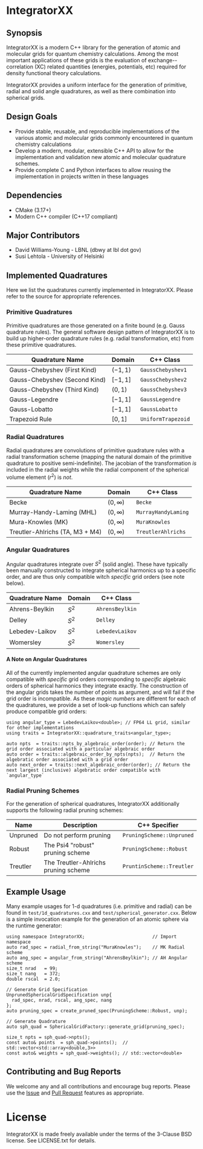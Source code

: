# IntegratorXX

## Synopsis

IntegratorXX is a modern C++ library for the generation of atomic and molecular
grids for quantum chemistry calculations. Among the most important applications
of these grids is the evaluation of exchange--correlation (XC) related quantities
(energies, potentials, etc) required for density functional theory calculations.

IntegratorXX provides a uniform interface for the generation of primitive,
radial and solid angle quadratures, as well as there combination into spherical
grids.

## Design Goals 

* Provide stable, reusable, and reproducible implementations of the various atomic and
molecular grids commonly encountered in quantum chemistry calculations
* Develop a modern, modular, extensible C++ API to allow for the implementation
and validation new atomic and molecular quadrature schemes.
* Provide complete C and Python interfaces to allow reusing the implementation in projects written in these languages

## Dependencies

* CMake (3.17+)
* Modern C++ compiler (C++17 compliant)

## Major Contributors

* David Williams-Young - LBNL (dbwy at lbl dot gov)
* Susi Lehtola - University of Helsinki

## Implemented Quadratures

Here we list the quadratures currently implemented in IntegratorXX. Please refer to the
source for appropriate references.



### Primitive Quadratures

Primitive quadratures are those generated on a finite bound (e.g. Gauss
quadrature rules). The general software design pattern of IntegratorXX is to
build up higher-order quadrature rules (e.g. radial transformation, etc) from
these primitive quadratures.

| Quadrature Name                 | Domain    | C++ Class           |
|---------------------------------|-----------|---------------------|
| Gauss-Chebyshev (First Kind)    | $(-1,1)$  | `GaussChebyshev1`   |
| Gauss-Chebyshev (Second Kind)   | $[-1,1]$  | `GaussChebyshev2`   |
| Gauss-Chebyshev (Third Kind)    | $(0,1)$   | `GaussChebyshev3`   |
| Gauss-Legendre                  | $[-1,1]$  | `GaussLegendre`     |
| Gauss-Lobatto                   | $[-1,1]$  | `GaussLobatto`      |
| Trapezoid Rule                  | $[0,1]$   | `UniformTrapezoid`  |

### Radial Quadratures

Radial quadratures are convolutions of primitive quadrature rules with a radial
transformation scheme (mapping the natural domain of the primitive quadrature
to positive semi-indefinite). The jacobian of the transformation *is* included
in the radial weights while the radial component of the spherical volume element 
($r^2$) is *not*.

| Quadrature Name                 | Domain       | C++ Class           |
|---------------------------------|--------------|---------------------|
| Becke                           | $(0,\infty)$ | `Becke`             |
| Murray-Handy-Laming (MHL)       | $(0,\infty)$ | `MurrayHandyLaming` |
| Mura-Knowles (MK)               | $(0,\infty)$ | `MuraKnowles`       |
| Treutler-Ahlrichs (TA, M3 + M4) | $(0,\infty)$ | `TreutlerAhlrichs`  |


### Angular Quadratures

Angular quadratures integrate over $S^2$ (solid angle). These have typically been
manually constructed to integrate spherical harmonics up to a specific order, and
are thus only compatible witch *specific* grid orders (see note below).

| Quadrature Name                 | Domain  | C++ Class           |
|---------------------------------|---------|---------------------|
| Ahrens-Beylkin                  | $S^2$   | `AhrensBeylkin`     |
| Delley                          | $S^2$   | `Delley`            |
| Lebedev-Laikov                  | $S^2$   | `LebedevLaikov`     |
| Womersley                       | $S^2$   | `Womersley`         |

#### A Note on Angular Quadratures

All of the currently implemented angular quadrature schemes are only compatible
with *specific* grid orders corresponding to *specific* algebraic orders of
spherical harmonics they integrate exactly.  The construction of the angular
grids takes the number of points as argument, and will fail if the grid order
is incompatible. As these *magic numbers* are different for each of the
quadratures, we provide a set of look-up functions which can safely produce
compatible grid orders:

```
using angular_type = LebedevLaikov<double>; // FP64 LL grid, similar for other implementations
using traits = IntegratorXX::quadrature_traits<angular_type>;

auto npts  = traits::npts_by_algebraic_order(order); // Return the grid order associated with a particular algebraic order
auto order = traits::algebraic_order_by_npts(npts);  // Return the algebratic order associated with a grid order
auto next_order = traits::next_algebraic_order(order); // Return the next largest (inclusive) algebratic order compatible with `angular_type` 
```

### Radial Pruning Schemes

For the generation of spherical quadratures, IntegratorXX additionally supports
the following radial pruning schemes:

| Name      | Description                          | C++ Specifier             |
|-----------|--------------------------------------|---------------------------|
| Unpruned  | Do not perform pruning               | `PruningScheme::Unpruned` |
| Robust    | The Psi4 "robust" pruning scheme     | `PruningScheme::Robust`   |
| Treutler  | The Treutler-Ahlrichs pruning scheme | `PruntinScheme::Treutler` |



## Example Usage

Many example usages for 1-d quadratures (i.e. primitive and radial) can be
found in `test/1d_quadratures.cxx` and `test/spherical_generator.cxx`. Below is
a simple invocation example for the generation of an atomic sphere via the
runtime generator:
```
using namespace IntegratorXX;                         // Import namespace
auto rad_spec = radial_from_string("MuraKnowles");    // MK Radial scheme
auto ang_spec = angular_from_string("AhrensBeylkin"); // AH Angular scheme
size_t nrad   = 99;
size_t nang   = 372;
double rscal  = 2.0;

// Generate Grid Specification
UnprunedSphericalGridSpecification unp{
  rad_spec, nrad, rscal, ang_spec, nang
};
auto pruning_spec = create_pruned_spec(PruningScheme::Robust, unp); 

// Generate Quadrature
auto sph_quad = SphericalGridFactory::generate_grid(pruning_spec);

size_t npts = sph_quad->npts();
const auto& points  = sph_quad->points();  // std::vector<std::array<double,3>>
const auto& weights = sph_quad->weights(); // std::vector<double>

```

## Contributing and Bug Reports

We welcome any and all contributions and encourage bug reports. Please use the
[Issue](https://github.com/wavefunction91/IntegratorXX/issues) and 
[Pull Request](https://github.com/wavefunction91/IntegratorXX/pulls) features as appropriate.

# License

IntegratorXX is made freely available under the terms of the 3-Clause BSD license. See
LICENSE.txt for details.
